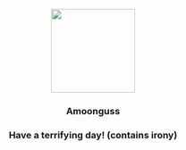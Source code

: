 <p align="center">
    <img src="https://raw.githubusercontent.com/PokeAPI/sprites/master/sprites/pokemon/591.png" width="150" height="150">
</p>
<h3 align="center"> <b>Amoonguss</b></h3>
<h3 align="center">Have a terrifying day! (contains irony)</h3>
